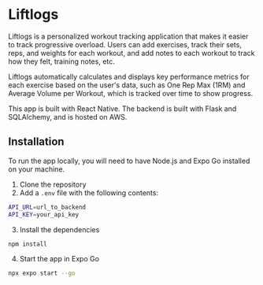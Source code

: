# Liftlogs
Liftlogs is a personalized workout tracking application that makes it easier to track progressive overload. Users can add exercises, track their sets, reps, and weights for each workout, and add notes to each workout to track how they felt, training notes, etc. 

Liftlogs automatically calculates and displays key performance metrics for each exercise based on the user's data, such as One Rep Max (1RM) and Average Volume per Workout, which is tracked over time to show progress.

This app is built with React Native. The backend is built with Flask and SQLAlchemy, and is hosted on AWS. 

## Installation
To run the app locally, you will need to have Node.js and Expo Go installed on your machine.
1. Clone the repository
2. Add a `.env` file with the following contents:
```bash
API_URL=url_to_backend
API_KEY=your_api_key
```
3. Install the dependencies
```bash
npm install
```
4. Start the app in Expo Go
```bash
npx expo start --go
```
